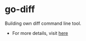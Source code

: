 # go-diff
Building own diff command line tool.

- For more details, visit [here](https://codingchallenges.fyi/challenges/challenge-diff)
